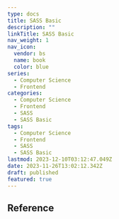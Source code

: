 ```yaml
---
type: docs
title: SASS Basic
description: ""
linkTitle: SASS Basic
nav_weight: 1
nav_icon:
  vendor: bs
  name: book
  color: blue
series:
  - Computer Science
  - Frontend
categories:
  - Computer Science
  - Frontend
  - SASS
  - SASS Basic
tags:
  - Computer Science
  - Frontend
  - SASS
  - SASS Basic
lastmod: 2023-12-10T03:12:47.049Z
date: 2023-11-26T13:02:12.342Z
draft: published
featured: true
---
```


## Reference

